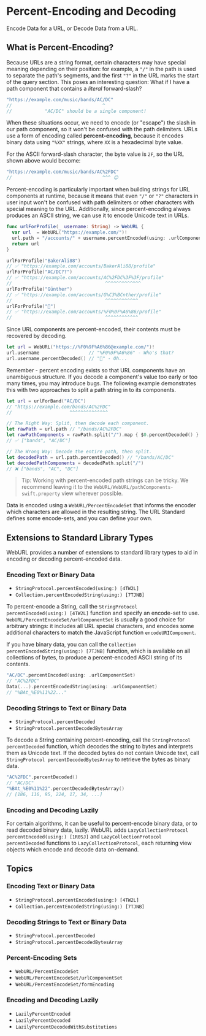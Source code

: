 # Percent-Encoding and Decoding

Encode Data for a URL, or Decode Data from a URL.

## What is Percent-Encoding?

Because URLs are a string format, certain characters may have special meaning depending on their position:
for example, a `"/"` in the path is used to separate the path's segments, and the first `"?"` in the URL
marks the start of the query section. This poses an interesting question: 
What if I have a path component that contains a _literal_ forward-slash?

```swift
"https://example.com/music/bands/AC/DC" 
//                                 ^
//            "AC/DC" should be a single component!
```

When these situations occur, we need to encode (or "escape") the slash in our path component,
so it won't be confused with the path delimiters. URLs use a form of encoding called **percent-encoding**,
because it encodes binary data using `"%XX"` strings, where `XX` is a hexadecimal byte value.

For the ASCII forward-slash character, the byte value is `2F`, so the URL shown above would become:

```swift
"https://example.com/music/bands/AC%2FDC"
//                                 ^^^ 😌
```

Percent-encoding is particularly important when building strings for URL components at runtime, because it means that
even `"/"` or `"?"` characters in user input won't be confused with path delimiters or other characters with special
meaning to the URL. Additionally, since percent-encoding always produces an ASCII string, we can use it
to encode Unicode text in URLs.

```swift
func urlForProfile(_ username: String) -> WebURL {
  var url  = WebURL("https://example.com/")!  
  url.path = "/accounts/" + username.percentEncoded(using: .urlComponentSet) + "/profile"
  return url
}

urlForProfile("BakerAli88") 
// ✅ "https://example.com/accounts/BakerAli88/profile"
urlForProfile("AC/DC??")
// ✅ "https://example.com/accounts/AC%2FDC%3F%3F/profile"                             
//                                  ^^^^^^^^^^^^^
urlForProfile("Günther")    
// ✅ "https://example.com/accounts/G%C3%BCnther/profile"                            
//                                  ^^^^^^^^^^^^
urlForProfile("🦆")
// ✅ "https://example.com/accounts/%F0%9F%A6%86/profile"
//                                  ^^^^^^^^^^^^
```

Since URL components are percent-encoded, their contents must be recovered by decoding.

```swift
let url = WebURL("https://%F0%9F%A6%86@example.com/")!
url.username                  // "%F0%9F%A6%86" - Who's that?
url.username.percentDecoded() // "🦆" - Oh...
```

Remember - percent encoding exists so that URL components have an unambiguous structure.
If you decode a component's value too early or too many times, you may introduce bugs. 
The following example demonstrates this with two approaches to split a path string in to its components. 

```swift
let url = urlForBand("AC/DC") 
// "https://example.com/bands/AC%2FDC"                              
//                     ^^^^^^^^^^^^^^

// The Right Way: Split, then decode each component.
let rawPath = url.path // "/bands/AC%2FDC"
let rawPathComponents = rawPath.split("/").map { $0.percentDecoded() }
// ✅ ["bands", "AC/DC"]

// The Wrong Way: Decode the entire path, then split.
let decodedPath = url.path.percentDecoded() // "/bands/AC/DC"
let decodedPathComponents = decodedPath.split("/")
// ❌ ["bands", "AC", "DC"]
```

> Tip:
> Working with percent-encoded path strings can be tricky. We recommend leaving it to the
> ``WebURL/WebURL/pathComponents-swift.property`` view wherever possible.

Data is encoded using a ``WebURL/PercentEncodeSet`` that informs the encoder which characters are allowed
in the resulting string. The URL Standard defines some encode-sets, and you can define your own.


## Extensions to Standard Library Types


WebURL provides a number of extensions to standard library types to aid
in encoding or decoding percent-encoded data.

### Encoding Text or Binary Data

- ``StringProtocol.percentEncoded(using:) [4TW2L]``
- ``Collection.percentEncodedString(using:) [7TJNB]``

To percent-encode a String, call the ``StringProtocol percentEncoded(using:) [4TW2L]`` function and specify an encode-set to use.
``WebURL/PercentEncodeSet/urlComponentSet`` is usually a good choice for arbitrary strings: 
it includes all URL special characters, and encodes some additional characters to match the JavaScript function
`encodeURIComponent`.

If you have binary data, you can call the ``Collection percentEncodedString(using:) [7TJNB]`` function, which is available
on all collections of bytes, to produce a percent-encoded ASCII string of its contents.

```swift
"AC/DC".percentEncoded(using: .urlComponentSet)
// "AC%2FDC"
Data(...).percentEncodedString(using: .urlComponentSet)
// "%BAt_%E0%11%22..."
```

### Decoding Strings to Text or Binary Data

- ``StringProtocol.percentDecoded``
- ``StringProtocol.percentDecodedBytesArray``

To decode a String containing percent-encoding, call the ``StringProtocol percentDecoded`` function, which decodes the
string to bytes and interprets them as Unicode text. If the decoded bytes do not contain Unicode text,
call ``StringProtocol percentDecodedBytesArray`` to retrieve the bytes as binary data.

```swift
"AC%2FDC".percentDecoded()
// "AC/DC"
"%BAt_%E0%11%22".percentDecodedBytesArray()
// [186, 116, 95, 224, 17, 34, ...]
```

### Encoding and Decoding Lazily

For certain algorithms, it can be useful to percent-encode binary data, or to read decoded binary data, lazily.
WebURL adds ``LazyCollectionProtocol percentEncoded(using:) [1R0SJ]`` and ``LazyCollectionProtocol percentDecoded`` functions to ``LazyCollectionProtocol``, each returning view objects
which encode and decode data on-demand.


## Topics

### Encoding Text or Binary Data

- ``StringProtocol.percentEncoded(using:) [4TW2L]``
- ``Collection.percentEncodedString(using:) [7TJNB]``

### Decoding Strings to Text or Binary Data

- ``StringProtocol.percentDecoded``
- ``StringProtocol.percentDecodedBytesArray``

### Percent-Encoding Sets

- ``WebURL/PercentEncodeSet``
- ``WebURL/PercentEncodeSet/urlComponentSet``
- ``WebURL/PercentEncodeSet/formEncoding``

### Encoding and Decoding Lazily

- ``LazilyPercentEncoded``
- ``LazilyPercentDecoded``
- ``LazilyPercentDecodedWithSubstitutions``
